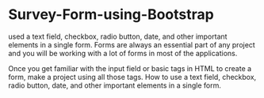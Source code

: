 # Survey-Form-using-Bootstrap
 used a text field, checkbox, radio button, date, and other important elements in a single form.
Forms are always an essential part of any project and you will be working with a lot of forms in most of the applications.

Once you get familiar with the input field or basic tags in HTML to create a form, make a project using all those tags. How to use a text field, checkbox, radio button, date, and other important elements in a single form.
